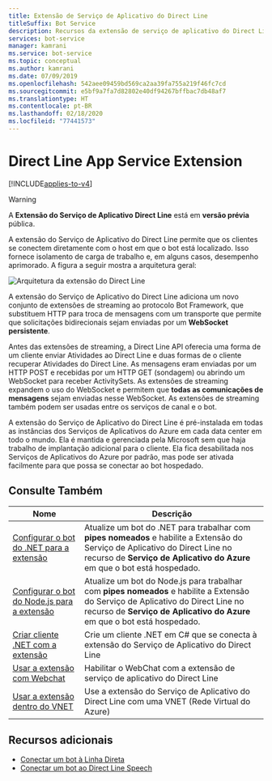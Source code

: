 ```yaml
---
title: Extensão de Serviço de Aplicativo do Direct Line
titleSuffix: Bot Service
description: Recursos da extensão de serviço de aplicativo do Direct Line
services: bot-service
manager: kamrani
ms.service: bot-service
ms.topic: conceptual
ms.author: kamrani
ms.date: 07/09/2019
ms.openlocfilehash: 542aee09459bd569ca2aa39fa755a219f46fc7cd
ms.sourcegitcommit: e5bf9a7fa7d82802e40df94267bffbac7db48af7
ms.translationtype: HT
ms.contentlocale: pt-BR
ms.lasthandoff: 02/18/2020
ms.locfileid: "77441573"
---
```

# <a name="direct-line-app-service-extension"></a>Direct Line App Service Extension

[!INCLUDE[applies-to-v4](includes/applies-to.md)]

> [!WARNING]
> A **Extensão do Serviço de Aplicativo Direct Line** está em **versão prévia** pública.  

A extensão do Serviço de Aplicativo do Direct Line permite que os clientes se conectem diretamente com o host em que o bot está localizado. Isso fornece isolamento de carga de trabalho e, em alguns casos, desempenho aprimorado. A figura a seguir mostra a arquitetura geral:

![Arquitetura da extensão do Direct Line](./media/channels/direct-line-extension-architecture.png)

A extensão do Serviço de Aplicativo do Direct Line adiciona um novo conjunto de extensões de streaming ao protocolo Bot Framework, que substituem HTTP para troca de mensagens com um transporte que permite que solicitações bidirecionais sejam enviadas por um **WebSocket persistente**.

Antes das extensões de streaming, a Direct Line API oferecia uma forma de um cliente enviar Atividades ao Direct Line e duas formas de o cliente recuperar Atividades do Direct Line. As mensagens eram enviadas por um HTTP POST e recebidas por um HTTP GET (sondagem) ou abrindo um WebSocket para receber ActivitySets.
As extensões de streaming expandem o uso do WebSocket e permitem que **todas as comunicações de mensagens** sejam enviadas nesse WebSocket. As extensões de streaming também podem ser usadas entre os serviços de canal e o bot.

A extensão do Serviço de Aplicativo do Direct Line é pré-instalada em todas as instâncias dos Serviços de Aplicativos do Azure em cada data center em todo o mundo. Ela é mantida e gerenciada pela Microsoft sem que haja trabalho de implantação adicional para o cliente. Ela fica desabilitada nos Serviços de Aplicativos do Azure por padrão, mas pode ser ativada facilmente para que possa se conectar ao bot hospedado.


## <a name="see-also"></a>Consulte Também

|Nome|Descrição|
|---|---|
|[Configurar o bot do .NET para a extensão](bot-service-channel-directline-extension-net-bot.md)|Atualize um bot do .NET para trabalhar com **pipes nomeados** e habilite a Extensão do Serviço de Aplicativo do Direct Line no recurso de **Serviço de Aplicativo do Azure** em que o bot está hospedado.  |
|[Configurar o bot do Node.js para a extensão](bot-service-channel-directline-extension-node-bot.md)|Atualize um bot do Node.js para trabalhar com **pipes nomeados** e habilite a Extensão do Serviço de Aplicativo do Direct Line no recurso de **Serviço de Aplicativo do Azure** em que o bot está hospedado.  |
|[Criar cliente .NET com a extensão](bot-service-channel-directline-extension-net-client.md)|Crie um cliente .NET em C# que se conecta à extensão do Serviço de Aplicativo do Direct Line|
|[Usar a extensão com Webchat](bot-service-channel-directline-extension-webchat-client.md)|Habilitar o WebChat com a extensão de serviço de aplicativo do Direct Line|
|[Usar a extensão dentro do VNET](bot-service-channel-directline-extension-vnet.md)|Use a extensão do Serviço de Aplicativo do Direct Line com uma VNET (Rede Virtual do Azure)|

## <a name="additional-resources"></a>Recursos adicionais

- [Conectar um bot à Linha Direta](bot-service-channel-connect-directline.md)
- [Conectar um bot ao Direct Line Speech](bot-service-channel-connect-directlinespeech.md)
